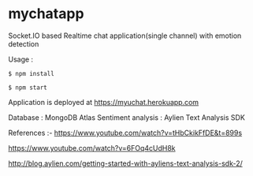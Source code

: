# mychatapp
Socket.IO based Realtime chat application(single channel) with emotion detection

Usage :
```
$ npm install
```
```
$ npm start
```
Application is deployed at https://myuchat.herokuapp.com

Database : MongoDB Atlas
Sentiment analysis : Aylien Text Analysis SDK

References :-
https://www.youtube.com/watch?v=tHbCkikFfDE&t=899s

https://www.youtube.com/watch?v=6FOq4cUdH8k

http://blog.aylien.com/getting-started-with-ayliens-text-analysis-sdk-2/
